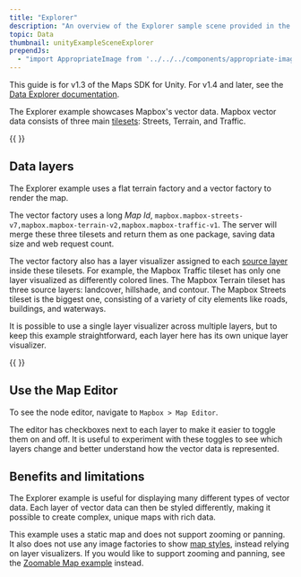 ```yaml
---
title: "Explorer"
description: "An overview of the Explorer sample scene provided in the Mapbox Maps SDK for Unity."
topic: Data
thumbnail: unityExampleSceneExplorer
prependJs:
  - "import AppropriateImage from '../../../components/appropriate-image';"
---
```


This guide is for v1.3 of the Maps SDK for Unity. For v1.4 and later, see the [Data Explorer documentation](/unity-sdk/overview/data-explorer/).

The Explorer example showcases Mapbox's vector data. Mapbox vector data consists of three main [tilesets](https://www.mapbox.com/vector-tiles/): Streets, Terrain, and Traffic.

{{
  <AppropriateImage imageId="unityExampleSceneExplorer" />
}}

## Data layers

The Explorer example uses a flat terrain factory and a vector factory to render the map.

The vector factory uses a long _Map Id_, `mapbox.mapbox-streets-v7,mapbox.mapbox-terrain-v2,mapbox.mapbox-traffic-v1`. The server will merge these three tilesets and return them as one package, saving data size and web request count.

The vector factory also has a layer visualizer assigned to each [source layer](https://www.mapbox.com/help/define-source-layer/) inside these tilesets. For example, the Mapbox Traffic tileset has only one layer visualized as differently colored lines. The Mapbox Terrain tileset has three source layers: landcover, hillshade, and contour. The Mapbox Streets tileset is the biggest one, consisting of a variety of city elements like roads, buildings, and waterways.

It is possible to use a single layer visualizer across multiple layers, but to keep this example straightforward, each layer here has its own unique layer visualizer.

{{
<AppropriateImage imageId="unitySdkDocExplorer" className="block mx-auto" />
}}

## Use the Map Editor

To see the node editor, navigate to `Mapbox > Map Editor`.

The editor has checkboxes next to each layer to make it easier to toggle them on and off. It is useful to experiment with these toggles to see which layers change and better understand how the vector data is represented.

## Benefits and limitations

The Explorer example is useful for displaying many different types of vector data. Each layer of vector data can then be styled differently, making it possible to create complex, unique maps with rich data.

This example uses a static map and does not support zooming or panning. It also does not use any image factories to show [map styles](https://www.mapbox.com/help/define-style/), instead relying on layer visualizers. If you would like to support zooming and panning, see the [Zoomable Map example](../zoomable-map) instead.
